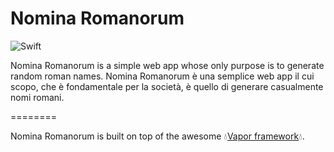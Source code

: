 # Nomina Romanorum
![Swift](http://img.shields.io/badge/swift-3.0-brightgreen.svg)

Nomina Romanorum is a simple web app whose only purpose is to generate random roman names.
Nomina Romanorum è una semplice web app il cui scopo, che è fondamentale per la società, è quello di generare casualmente nomi romani.

========

Nomina Romanorum is built on top of the awesome 💧[Vapor framework](https://github.com/vapor/vapor)💧.
